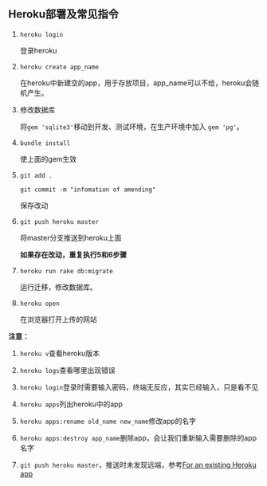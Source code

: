 ## Heroku部署及常见指令

1. `heroku login`

    登录heroku

2. `heroku create app_name`

    在heroku中新建空的app，用于存放项目，app_name可以不给，heroku会随机产生。

3. 修改数据库

    将`gem 'sqlite3'`移动到开发、测试环境，在生产环境中加入 `gem 'pg'`。

4. `bundle install`

    使上面的gem生效

5. `git add .`

    `git commit -m "infomation of amending"`

    保存改动

6. `git push heroku master`

    将master分支推送到heroku上面

    **如果存在改动，重复执行5和6步骤**

7.  `heroku run rake db:migrate`

    运行迁移，修改数据库。

8.  `heroku open`

    在浏览器打开上传的网站


**注意：**

1. `heroku v`查看heroku版本

2. `heroku logs`查看哪里出现错误

3. `heroku login`登录时需要输入密码，终端无反应，其实已经输入，只是看不见

4. `heroku apps`列出heroku中的app

5. `heroku apps:rename old_name new_name`修改app的名字

6. `heroku apps:destroy app_name`删除app，会让我们重新输入需要删除的app名字

7. `git push heroku master`，推送时未发现远端，参考[For an existing Heroku app](https://devcenter.heroku.com/articles/git#creating-a-heroku-remote)


